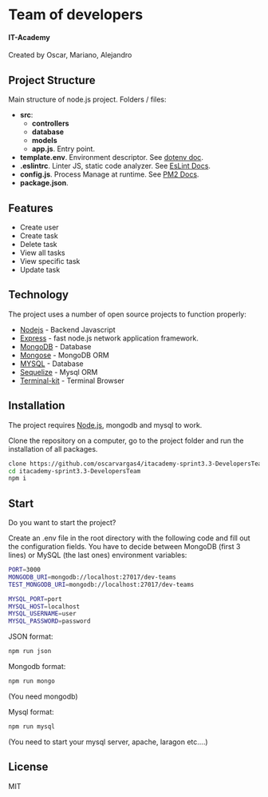 # Team of developers

#### IT-Academy

Created by Oscar, Mariano, Alejandro

## Project Structure

Main structure of node.js project. Folders / files:

- <b>src</b>:
  - <b>controllers</b>
  - <b>database</b>
  - <b>models</b>
  - <b>app.js</b>. Entry point.
- <b>template.env</b>. Environment descriptor. See [dotenv doc](https://www.npmjs.com/package/dotenv).
- <b>.eslintrc</b>. Linter JS, static code analyzer. See [EsLint Docs](https://eslint.org/docs/user-guide/configuring/configuration-files).
- <b>config.js</b>. Process Manage at runtime. See [PM2 Docs](https://pm2.keymetrics.io/).
- <b>package.json</b>.

## Features

- Create user
- Create task
- Delete task
- View all tasks
- View specific task
- Update task

## Technology

The project uses a number of open source projects to function properly:

- [Nodejs](https://nodejs.org/en/) - Backend Javascript
- [Express](https://expressjs.com/es/) - fast node.js network application framework.
- [MongoDB](https://www.mongodb.com/es) - Database
- [Mongose](https://mongoosejs.com/) - MongoDB ORM
- [MYSQL](https://www.mysql.com/) - Database
- [Sequelize](https://sequelize.org/) - Mysql ORM
- [Terminal-kit](https://www.npmjs.com/package/terminal-kit) - Terminal Browser

## Installation

The project requires [Node.js](https://nodejs.org/), mongodb and mysql to work.

Clone the repository on a computer, go to the project folder and run the installation of all packages.

```sh
clone https://github.com/oscarvargas4/itacademy-sprint3.3-DevelopersTeam
cd itacademy-sprint3.3-DevelopersTeam
npm i
```

## Start

Do you want to start the project?

Create an .env file in the root directory with the following code and fill out the configuration fields. You have to decide between MongoDB (first 3 lines) or MySQL (the last ones) environment variables:

```sh
PORT=3000
MONGODB_URI=mongodb://localhost:27017/dev-teams
TEST_MONGODB_URI=mongodb://localhost:27017/dev-teams

MYSQL_PORT=port
MYSQL_HOST=localhost
MYSQL_USERNAME=user
MYSQL_PASSWORD=password
```

JSON format:

```sh
npm run json
```

Mongodb format:

```sh
npm run mongo
```

(You need mongodb)

Mysql format:

```sh
npm run mysql
```

(You need to start your mysql server, apache, laragon etc....)

## License

MIT
